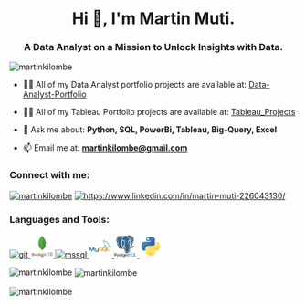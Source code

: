 <h1 align="center">Hi 👋, I'm Martin Muti.</h1>
<h3 align="center">A Data Analyst on a Mission to Unlock Insights with Data.</h3>

<p align="left"> <img src="https://komarev.com/ghpvc/?username=martinkilombe&label=Profile%20views&color=0e75b6&style=flat" alt="martinkilombe" /> </p>

- 👨‍💻 All of my Data Analyst portfolio projects are available at: [Data-Analyst-Portfolio](https://github.com/martinkilombe/Data-Analyst-Portfolio)

- 👨‍💻 All of my Tableau Portfolio projects are available at: [Tableau_Projects](https://github.com/martinkilombe/Tableau_Projects)

- 💬 Ask me about: **Python, SQL, PowerBi, Tableau, Big-Query, Excel**

- 📫 Email me at: **martinkilombe@gmail.com**

<h3 align="left">Connect with me:</h3>
<p align="left">
<a href="https://twitter.com/martinkilombe" target="blank"><img align="center" src="https://raw.githubusercontent.com/rahuldkjain/github-profile-readme-generator/master/src/images/icons/Social/twitter.svg" alt="martinkilombe" height="30" width="40" /></a>
<a href="https://linkedin.com/in/https://www.linkedin.com/in/martin-muti-226043130/" target="blank"><img align="center" src="https://raw.githubusercontent.com/rahuldkjain/github-profile-readme-generator/master/src/images/icons/Social/linked-in-alt.svg" alt="https://www.linkedin.com/in/martin-muti-226043130/" height="30" width="40" /></a>
</p>

<h3 align="left">Languages and Tools:</h3>
<p align="left"> <a href="https://git-scm.com/" target="_blank" rel="noreferrer"> <img src="https://www.vectorlogo.zone/logos/git-scm/git-scm-icon.svg" alt="git" width="40" height="40"/> </a> <a href="https://www.mongodb.com/" target="_blank" rel="noreferrer"> <img src="https://raw.githubusercontent.com/devicons/devicon/master/icons/mongodb/mongodb-original-wordmark.svg" alt="mongodb" width="40" height="40"/> </a> <a href="https://www.microsoft.com/en-us/sql-server" target="_blank" rel="noreferrer"> <img src="https://www.svgrepo.com/show/303229/microsoft-sql-server-logo.svg" alt="mssql" width="40" height="40"/> </a> <a href="https://www.mysql.com/" target="_blank" rel="noreferrer"> <img src="https://raw.githubusercontent.com/devicons/devicon/master/icons/mysql/mysql-original-wordmark.svg" alt="mysql" width="40" height="40"/> </a> <a href="https://www.postgresql.org" target="_blank" rel="noreferrer"> <img src="https://raw.githubusercontent.com/devicons/devicon/master/icons/postgresql/postgresql-original-wordmark.svg" alt="postgresql" width="40" height="40"/> </a> <a href="https://www.python.org" target="_blank" rel="noreferrer"> <img src="https://raw.githubusercontent.com/devicons/devicon/master/icons/python/python-original.svg" alt="python" width="40" height="40"/> </a> </p>

<p><img align="left" src="https://github-readme-stats.vercel.app/api/top-langs?username=martinkilombe&show_icons=true&locale=en&layout=compact" alt="martinkilombe" /></p>

<p>&nbsp;<img align="center" src="https://github-readme-stats.vercel.app/api?username=martinkilombe&show_icons=true&locale=en" alt="martinkilombe" /></p>

<p><img align="center" src="https://github-readme-streak-stats.herokuapp.com/?user=martinkilombe&" alt="martinkilombe" /></p>

